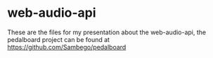 # web-audio-api
These are the files for my presentation about the web-audio-api, the pedalboard project can be found at https://github.com/Sambego/pedalboard